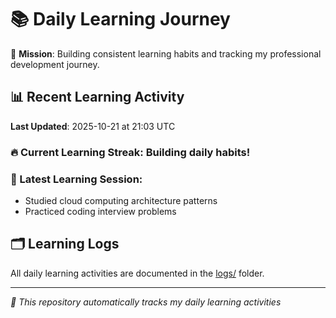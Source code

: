 # 📚 Daily Learning Journey

🎯 **Mission**: Building consistent learning habits and tracking my professional development journey.

## 📊 Recent Learning Activity

**Last Updated**: 2025-10-21 at 21:03 UTC

### 🔥 Current Learning Streak: Building daily habits!

### 📝 Latest Learning Session:
- Studied cloud computing architecture patterns
- Practiced coding interview problems

## 🗂️ Learning Logs

All daily learning activities are documented in the [logs/](./logs/) folder.

---
*🤖 This repository automatically tracks my daily learning activities*
